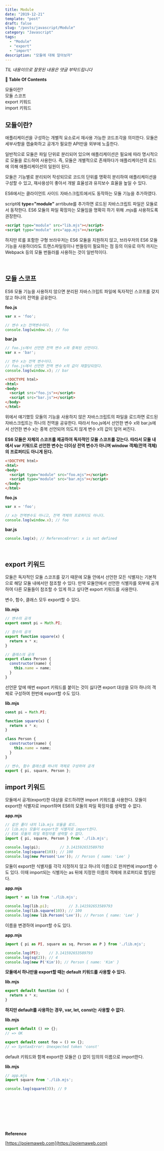 ```yaml
---
title: Module
date: "2019-12-21"
template: "post"
draft: false
slug: "/posts/javascript/Module"
category: "Javascript"
tags:
  - "Module"
  - "export"
  - "import"
description: "모듈에 대해 알아보자"
---
```

<span class="notice">
  <em>TIL 내용이므로 잘못된 내용은 댓글 부탁드립니다</em>
</span>

<div id="toc">

**:link:  Table Of Contents**

- [모듈이란?](#모듈이란)
- [모듈 스코프](#모듈-스코프)
- [export 키워드](#export-키워드)
- [import 키워드](#import-키워드)

</div>

## 모듈이란?
애플리케이션을 구성하는 개별적 요소로서 재사용 가능한 코드조각을 의미한다. 모듈은 세부사항을 캡슐화하고 공개가 필요한 API만을 외부에 노출한다.

일반적으로 모듈은 파일 단위로 분리되어 있으며 애플리케이션은 필요에 따라 명시적으로 모듈을 로드하여 사용한다. 즉, 모듈은 개별적으로 존재하다가 애플리케이션의 로드에 의해 애플리케이션의 일원이 된다.

모듈은 기능별로 분리되어 작성되므로 코드의 단위를 명확히 분리하여 애플리케이션을 구성할 수 있고, 재사용성이 좋아서 개발 효율성과 유지보수 효율을 높일 수 있다.

ES6에서는 클라이언트 사이드 자바스크립트에서도 동작하는 모듈 기능을 추가하였다.

script에 <b>type="module"</b> arrtibute를 추가하면 로드된 자바스크립트 파일은 모듈로서 동작한다. ES6 모듈의 파일 확장자는 모듈임을 명확히 하기 위해 .mjs를 사용하도록 권장한다.

``` html
<script type="module" src="lib.mjs"></script>
<script type="module" src="app.mjs"></script>
```

하지만 IE를 포함한 구형 브라우저는 ES6 모듈을 지원하지 않고, 브라우저의 ES6 모듈 기능을 사용하더라도 트랜스파일링이나 번들링이 필요하는 점 등의 이유로 아직 까지는 Webpack 등의 모듈 번들러를 사용하는 것이 일반적이다.

<br>

## 모듈 스코프
ES6 모듈 기능을 사용하지 않으면 분리된 자바스크립트 파일에 독자적인 스코프를 갖지 않고 하나의 전역을 공유한다.

<b>foo.js</b>

``` javascript
var x = 'foo';

// 변수 x는 전역변수이다.
console.log(window.x); // foo
```

<b>bar.js</b>

``` javascript
// foo.js에서 선언한 전역 변수 x와 중복된 선언이다.
var x = 'bar';

// 변수 x는 전역 변수이다.
// foo.js에서 선언한 전역 변수 x의 값이 재할당되었다.
console.log(window.x); // bar
```

``` html
<!DOCTYPE html>
<html>
<body>
  <script src="foo.js"></script>
  <script src="bar.js"></script>
</body>
</html>
```
위에서 얘기했듯 모듈의 기능을 사용하지 않은 자바스크립트의 파일을 로드하면 로드된 자바스크립트는 하나의 전역을 공유한다. 따라서 foo.js에서 선언한 변수 x와 bar.js에서 선언한 변수 x는 중복 선언되어 의도치 않게 변수 x의 값이 덮어 써진다.

**ES6 모듈은 자체의 스코프를 제공하여 독자적인 모듈 스코프를 갖는다. 따라서 모듈 내에서 var 키워드로 선언한 변수는 더이상 전역 변수가 아니며 window 객체(전역 객체)의 프로퍼티도 아니게 된다.**

``` html
<!DOCTYPE html>
<html>
<body>
  <script type="module" src="foo.mjs"></script>
  <script type="module" src="bar.mjs"></script>
</body>
</html>
```

<b>foo.js</b>

``` javascript
var x = 'foo';

// x는 전역변수도 아니고, 전역 객체의 프로퍼티도 아니다.
console.log(window.x); // foo
```

<b>bar.js</b>

``` javascript
console.log(x); // ReferenceError: x is not defined
```

<br>

## export 키워드
모듈은 독자적인 모듈 스코프를 갖기 때문에 모듈 안에서 선언한 모든 식별자는 기본적으로 해당 모듈 내에서만 참조할 수 있다. 만약 모듈안에서 선언한 식별자를 외부에 공개하여 다른 모듈들이 참조할 수 있게 하고 싶다면 export 키워드를 사용한다.

변수, 함수, 클래스 모두 export할 수 있다.

<b>lib.mjs</b>

``` javascript
// 변수의 공개
export const pi = Math.PI;

// 함수의 공개
export function square(x) {
  return x * x;
}

// 클래스의 공개
export class Person {
  constructor(name) {
    this.name = name;
  }
}
```

선언문 앞에 매번 export 키워드를 붙이는 것이 싫다면 export 대상을 모아 하나의 객체로 구성하여 한번에 export할 수도 있다.

<b>lib.mjs</b>

``` javascript
const pi = Math.PI;

function square(x) {
  return x * x;
}

class Person {
  constructor(name) {
    this.name = name;
  }
}

// 변수, 함수 클래스를 하나의 객체로 구성하여 공개
export { pi, square, Person };
```

## import 키워드
모듈에서 공개(export)한 대상을 로드하려면 import 키워드를 사용한다.
모듈이 export한 식별자로 import하며 ES6의 모듈의 파일 확장자를 생략할 수 없다.


<b>app.mjs</b>

``` javascript
// 같은 폴더 내의 lib.mjs 모듈을 로드.
// lib.mjs 모듈이 export한 식별자로 import한다.
// ES6 모듈의 파일 확장자를 생략할 수 없다.
import { pi, square, Person } from './lib.mjs';

console.log(pi);         // 3.141592653589793
console.log(square(10)); // 100
console.log(new Person('Lee')); // Person { name: 'Lee' }
```

모듈이 export한 식별자를 각각 지정하지 않고 하나의 이름으로 한꺼번에 import할 수도 있다. 이때 import되는 식별자는 as 뒤에 지정한 이름의 객체에 프로퍼티로 할당된다.

<b>app.mjs</b>

``` javascript
import * as lib from './lib.mjs';

console.log(lib.pi);         // 3.141592653589793
console.log(lib.square(10)); // 100
console.log(new lib.Person('Lee')); // Person { name: 'Lee' }
```

이름을 변경하여 import할 수도 있다.

<b>app.mjs</b>

``` javascript
import { pi as PI, square as sq, Person as P } from './lib.mjs';

console.log(PI);    // 3.141592653589793
console.log(sq(2)); // 4
console.log(new P('Kim')); // Person { name: 'Kim' }
```

**모듈에서 하나만을 export할 때는 default 키워드를 사용할 수 있다.**

<b>lib.mjs</b>

``` javascript
export default function (x) {
  return x * x;
}
```

**하지만 default를 사용하는 경우, var, let, const는 사용할 수 없다.**

<b>lib.mjs</b>

``` javascript
export default () => {};
// => OK

export default const foo = () => {};
// => SyntaxError: Unexpected token 'const'
```

default 키워드와 함께 export한 모듈은 {} 없이 임의의 이름으로 import한다.

<b>lib.mjs</b>

``` javascript
// app.mjs
import square from './lib.mjs';

console.log(square(3)); // 9
```



<br>
<br>
<br>
<br>
<br>
<br>
<div class="reference-site">

  **Reference**<br>

  [https://poiemaweb.com](https://poiemaweb.com)

</div>